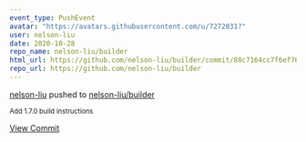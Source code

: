 ```yaml
---
event_type: PushEvent
avatar: "https://avatars.githubusercontent.com/u/7272031?"
user: nelson-liu
date: 2020-10-28
repo_name: nelson-liu/builder
html_url: https://github.com/nelson-liu/builder/commit/88c7164cc7f6ef769ceb2116c99fff85e1729757
repo_url: https://github.com/nelson-liu/builder
---
```


<a href='https://github.com/nelson-liu' target='_blank'>nelson-liu</a> pushed to <a href='https://github.com/nelson-liu/builder' target='_blank'>nelson-liu/builder</a>

<small>Add 1.7.0 build instructions</small>

<a href='https://github.com/nelson-liu/builder/commit/88c7164cc7f6ef769ceb2116c99fff85e1729757' target='_blank'>View Commit</a>